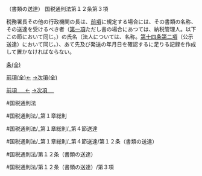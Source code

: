 （書類の送達）
国税通則法第１２条第３項

税務署長その他の行政機関の長は、[前項](国税通則法＿＿＿＿＿第１２条第２項)に規定する場合には、その書類の名称、その送達を受けるべき者（[第一項](国税通則法＿＿＿＿＿第１２条第１項)ただし書の場合にあつては、納税管理人。以下この節において同じ。）の氏名（法人については、名称。[第十四条第二項](国税通則法＿＿＿＿＿第１４条第２項)（公示送達）において同じ。）、あて先及び発送の年月日を確認するに足りる記録を作成して置かなければならない。

[条(全)](国税通則法＿＿＿＿＿第１２条_.md)

[前項(全)←](国税通則法＿＿＿＿＿第１２条第２項_.md)    [→次項(全)](国税通則法＿＿＿＿＿第１２条第４項_.md)

[前項 　 ←](国税通則法＿＿＿＿＿第１２条第２項.md)    [→次項 　 ](国税通則法＿＿＿＿＿第１２条第４項.md)



#国税通則法

#国税通則法/_第１章総則

#国税通則法/_第１章総則/_第４節送達

#国税通則法/_第１章総則/_第４節送達/第１２条（書類の送達）

#国税通則法/第１２条（書類の送達）

#国税通則法/第１２条（書類の送達）/第３項

